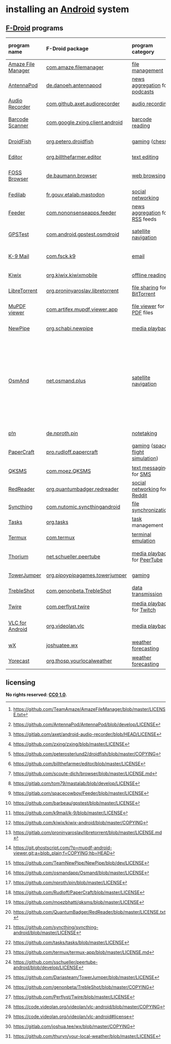 # installing an [Android] system

## [F-Droid] programs

| program name         | F-Droid package                   | program category                     | licensing                                         | predominant programming language
|:---------------------|:----------------------------------|:-------------------------------------|:--------------------------------------------------|:-
| [Amaze File Manager] | [com.amaze.filemanager]           | [file management]                    | [GNU GPL v3.0] [^insAdrs1]                        | [Java]
| [AntennaPod]         | [de.danoeh.antennapod]            | [news aggregation] for [podcasts]    | [MIT License] [^insAdrs2]                         | [Java]
| [Audio Recorder]     | [com.github.axet.audiorecorder]   | [audio recording]                    | [GNU GPL v3.0] [^insAdrs3]                        | [Java]
| [Barcode Scanner]    | [com.google.zxing.client.android] | [barcode reading]                    | [Apache License 2.0] [^insAdrs4]                  | [Java]
| [DroidFish]          | [org.petero.droidfish]            | [gaming] ([chess])                   | [GNU GPL v3.0] [^insAdrs27]                       | [Java]
| [Editor]             | [org.billthefarmer.editor]        | [text editing]                       | [GNU GPL v3.0] [^insAdrs5]                        | [Java]
| [FOSS Browser]       | [de.baumann.browser]              | [web browsing]                       | [GNU GPL v3.0] or later [^insAdrs8]               | [Java]
| [Fedilab]            | [fr.gouv.etalab.mastodon]         | [social networking]                  | [GNU GPL v3.0] [^insAdrs6]                        | [Java]
| [Feeder]             | [com.nononsenseapps.feeder]       | [news aggregation] for [RSS] feeds   | [GNU GPL v3.0] [^insAdrs7]                        | [Kotlin]
| [GPSTest]            | [com.android.gpstest.osmdroid]    | [satellite navigation]               | [Apache License 2.0] [^insAdrs31]                 | [Java]
| [K-9 Mail]           | [com.fsck.k9]                     | [email]                              | [Apache License 2.0] [^insAdrs21]                 | [Java]
| [Kiwix]              | [org.kiwix.kiwixmobile]           | [offline reading]                    | [GNU GPL v3.0] [^insAdrs9]                        | [Java]
| [LibreTorrent]       | [org.proninyaroslav.libretorrent] | [file sharing] for [BitTorrent]      | [GNU GPL v3.0] [^insAdrs10]                       | [Java]
| [MuPDF viewer]       | [com.artifex.mupdf.viewer.app]    | [file viewer] for [PDF] files        | [GNU AGPL v3.0] [^insAdrs11]                      | [Java]
| [NewPipe]            | [org.schabi.newpipe]              | [media playback]                     | [GNU GPL v3.0] [^insAdrs19]                       | [Java]
| [OsmAnd]             | [net.osmand.plus]                 | [satellite navigation]               | [GNU GPL v3.0] (for code) and [CC BY-NC-ND 4.0] (for artwork), except some 3rd party libs and resources [^insAdrs30] | [Java]
| [p!n]                | [de.nproth.pin]                   | [notetaking]                         | [GNU GPL v3.0] [^insAdrs28]                       | [Java]
| [PaperCraft]         | [pro.rudloff.papercraft]          | [gaming] ([space flight simulation]) | [Apache License 2.0] [^insAdrs12]                 | [Java]
| [QKSMS]              | [com.moez.QKSMS]                  | [text messaging] for [SMS]           | [GNU GPL v3.0] [^insAdrs26]                       | [Java]
| [RedReader]          | [org.quantumbadger.redreader]     | [social networking] for [Reddit]     | [GNU GPL v3.0] [^insAdrs23]                       | [Java]
| [Syncthing]          | [com.nutomic.syncthingandroid]    | [file synchronization]               | [MPL 2.0] [^insAdrs13]                            | [Java]
| [Tasks]              | [org.tasks]                       | [task] management                    | [GNU GPL v3.0] [^insAdrs25]                       | [Java]
| [Termux]             | [com.termux]                      | [terminal emulation]                 | [GNU GPL v3.0] [^insAdrs15]                       | [Java]
| [Thorium]            | [net.schueller.peertube]          | [media playback] for [PeerTube]      | [GNU AGPL v3.0] [^insAdrs22]                      | [Java]
| [TowerJumper]        | [org.pipoypipagames.towerjumper]  | [gaming]                             | [GNU GPL v3.0] [^insAdrs14]                       | [Java]
| [TrebleShot]         | [com.genonbeta.TrebleShot]        | [data transmission]                  | [GNU GPL v2.0] [^insAdrs16]                       | [Java]
| [Twire]              | [com.perflyst.twire]              | [media playback] for [Twitch]        | [GNU GPL v3.0] [^insAdrs24]                       | [Java]
| [VLC for Android]    | [org.videolan.vlc]                | [media playback]                     | [GNU GPL v2.0] [^insAdrs17] or later [^insAdrs18] | [Kotlin]
| [wX]                 | [joshuatee.wx]                    | [weather forecasting]                | [GNU GPL v3.0] [^insAdrs29]                       | [Kotlin]
| [Yorecast]           | [org.thosp.yourlocalweather]      | [weather forecasting]                | [GNU GPL v3.0] [^insAdrs20]                       | [Java]

[Amaze File Manager]: https://github.com/TeamAmaze/AmazeFileManager
[Android]: https://en.wikipedia.org/wiki/Android_(operating_system)
[AntennaPod]: http://antennapod.org/
[Apache License 2.0]: https://choosealicense.com/licenses/apache-2.0/
[Audio Recorder]: https://gitlab.com/axet/android-audio-recorder
[Barcode Scanner]: https://github.com/zxing/zxing
[BitTorrent]: https://en.wikipedia.org/wiki/BitTorrent
[CC BY-NC-ND 4.0]: https://creativecommons.org/licenses/by-nc-nd/4.0/
[DroidFish]: https://github.com/peterosterlund2/droidfish
[Editor]: https://github.com/billthefarmer/editor
[F-Droid]: https://f-droid.org/
[FOSS Browser]: https://github.com/scoute-dich/browser
[Fedilab]: https://fedilab.app/
[Feeder]: https://gitlab.com/spacecowboy/Feeder
[GNU AGPL v3.0]: https://www.gnu.org/licenses/agpl-3.0.en.html
[GNU GPL v2.0]: https://choosealicense.com/licenses/gpl-2.0/
[GNU GPL v3.0]: https://choosealicense.com/licenses/gpl-3.0/
[GPSTest]: https://github.com/barbeau/gpstest
[Java]: https://en.wikipedia.org/wiki/Java_(programming_language)
[K-9 Mail]: https://k9mail.github.io/
[Kiwix]: https://www.kiwix.org/en/
[Kotlin]: https://en.wikipedia.org/wiki/Kotlin_(programming_language)
[LibreTorrent]: https://gitlab.com/proninyaroslav/libretorrent
[MIT License]: https://choosealicense.com/licenses/mit/
[MPL 2.0]: https://www.mozilla.org/en-US/MPL/2.0/
[MuPDF viewer]: https://git.ghostscript.com/?p=mupdf-android-viewer.git;a=summary
[NewPipe]: https://newpipe.schabi.org/
[OsmAnd]: https://osmand.net/
[PDF]: https://en.wikipedia.org/wiki/PDF
[PaperCraft]: https://github.com/Rudloff/PaperCraft
[PeerTube]: https://en.wikipedia.org/wiki/PeerTube
[QKSMS]: https://github.com/moezbhatti/qksms
[RSS]: https://en.wikipedia.org/wiki/RSS
[RedReader]: https://github.com/QuantumBadger/RedReader
[Reddit]: https://www.reddit.com/
[SMS]: https://en.wikipedia.org/wiki/SMS
[Syncthing]: https://syncthing.net/
[Tasks]: https://tasks.org/
[Termux]: https://termux.com/
[Thorium]: https://github.com/sschueller/peertube-android
[TowerJumper]: https://github.com/Dariasteam/TowerJumper
[TrebleShot]: https://github.com/genonbeta/TrebleShot
[Twire]: https://github.com/Perflyst/Twire
[Twitch]: https://www.twitch.tv/
[VLC for Android]: https://code.videolan.org/videolan/vlc-android
[Yorecast]: https://github.com/thuryn/your-local-weather
[audio recording]: https://en.wikipedia.org/wiki/Digital_recording
[barcode reading]: https://en.wikipedia.org/wiki/Barcode_reader
[chess]: https://en.wikipedia.org/wiki/Chess
[com.amaze.filemanager]: https://f-droid.org/en/packages/com.amaze.filemanager/
[com.android.gpstest.osmdroid]: https://f-droid.org/en/packages/com.android.gpstest.osmdroid/
[com.artifex.mupdf.viewer.app]: https://f-droid.org/en/packages/com.artifex.mupdf.viewer.app/
[com.fsck.k9]: https://f-droid.org/en/packages/com.fsck.k9/
[com.genonbeta.TrebleShot]: https://f-droid.org/en/packages/com.genonbeta.TrebleShot/
[com.github.axet.audiorecorder]: https://f-droid.org/en/packages/com.github.axet.audiorecorder/
[com.google.zxing.client.android]: https://f-droid.org/en/packages/com.google.zxing.client.android/
[com.moez.QKSMS]: https://f-droid.org/en/packages/com.moez.QKSMS/
[com.nononsenseapps.feeder]: https://f-droid.org/en/packages/com.nononsenseapps.feeder/
[com.nutomic.syncthingandroid]: https://f-droid.org/en/packages/com.nutomic.syncthingandroid/
[com.perflyst.twire]: https://f-droid.org/en/packages/com.perflyst.twire/
[com.termux]: https://f-droid.org/packages/com.termux/
[data transmission]: https://en.wikipedia.org/wiki/Data_transmission
[de.baumann.browser]: https://f-droid.org/en/packages/de.baumann.browser/
[de.danoeh.antennapod]: https://f-droid.org/en/packages/de.danoeh.antennapod/
[de.nproth.pin]: https://f-droid.org/en/packages/de.nproth.pin/
[email]: https://en.wikipedia.org/wiki/Email
[file management]: https://en.wikipedia.org/wiki/File_manager
[file sharing]: https://en.wikipedia.org/wiki/File_sharing
[file synchronization]: https://en.wikipedia.org/wiki/File_synchronization
[file viewer]: https://en.wikipedia.org/wiki/File_viewer
[fr.gouv.etalab.mastodon]: https://f-droid.org/en/packages/fr.gouv.etalab.mastodon/
[gaming]: https://en.wikipedia.org/wiki/Video_game
[joshuatee.wx]: https://f-droid.org/en/packages/joshuatee.wx/
[media playback]: https://en.wikipedia.org/wiki/Media_player_(software)
[net.osmand.plus]: https://f-droid.org/en/packages/net.osmand.plus/
[net.schueller.peertube]: https://f-droid.org/en/packages/net.schueller.peertube/
[news aggregation]: https://en.wikipedia.org/wiki/News_aggregator
[notetaking]: https://en.wikipedia.org/wiki/Comparison_of_notetaking_software
[offline reading]: https://en.wikipedia.org/wiki/Offline_reader
[org.billthefarmer.editor]: https://f-droid.org/en/packages/org.billthefarmer.editor/
[org.kiwix.kiwixmobile]: https://f-droid.org/en/packages/org.kiwix.kiwixmobile/
[org.petero.droidfish]: https://f-droid.org/en/packages/org.petero.droidfish/
[org.pipoypipagames.towerjumper]: https://f-droid.org/en/packages/org.pipoypipagames.towerjumper/
[org.proninyaroslav.libretorrent]: https://f-droid.org/en/packages/org.proninyaroslav.libretorrent/
[org.quantumbadger.redreader]: https://f-droid.org/en/packages/org.quantumbadger.redreader/
[org.schabi.newpipe]: https://f-droid.org/packages/org.schabi.newpipe/
[org.tasks]: https://f-droid.org/en/packages/org.tasks/
[org.thosp.yourlocalweather]: https://f-droid.org/en/packages/org.thosp.yourlocalweather/
[org.videolan.vlc]: https://f-droid.org/en/packages/org.videolan.vlc/
[p!n]: https://github.com/nproth/pin
[podcasts]: https://en.wikipedia.org/wiki/Podcast
[pro.rudloff.papercraft]: https://f-droid.org/en/packages/pro.rudloff.papercraft/
[satellite navigation]: https://en.wikipedia.org/wiki/Satellite_navigation
[social networking]: https://en.wikipedia.org/wiki/Social_networking_service
[space flight simulation]: https://en.wikipedia.org/wiki/Space_flight_simulation_game
[task]: https://en.wikipedia.org/wiki/Task_(project_management)
[terminal emulation]: https://en.wikipedia.org/wiki/Terminal_emulator
[text editing]: https://en.wikipedia.org/wiki/Text_editor
[text messaging]: https://en.wikipedia.org/wiki/Text_messaging
[wX]: https://gitlab.com/joshua.tee/wx
[weather forecasting]: https://en.wikipedia.org/wiki/Weather_forecasting
[web browsing]: https://en.wikipedia.org/wiki/Web_browser

[^insAdrs1]: <https://github.com/TeamAmaze/AmazeFileManager/blob/master/LICENSE.txt>
[^insAdrs2]: <https://github.com/AntennaPod/AntennaPod/blob/develop/LICENSE>
[^insAdrs3]: <https://gitlab.com/axet/android-audio-recorder/blob/HEAD/LICENSE>
[^insAdrs4]: <https://github.com/zxing/zxing/blob/master/LICENSE>
[^insAdrs5]: <https://github.com/billthefarmer/editor/blob/master/LICENSE>
[^insAdrs6]: <https://gitlab.com/tom79/mastalab/blob/develop/LICENSE>
[^insAdrs7]: <https://gitlab.com/spacecowboy/Feeder/blob/master/LICENSE>
[^insAdrs8]: <https://github.com/scoute-dich/browser/blob/master/LICENSE.md>
[^insAdrs9]: <https://github.com/kiwix/kiwix-android/blob/master/COPYING>
[^insAdrs10]: <https://gitlab.com/proninyaroslav/libretorrent/blob/master/LICENSE.md>
[^insAdrs11]: <https://git.ghostscript.com/?p=mupdf-android-viewer.git;a=blob_plain;f=COPYING;hb=HEAD>
[^insAdrs12]: <https://github.com/Rudloff/PaperCraft/blob/master/LICENSE>
[^insAdrs13]: <https://github.com/syncthing/syncthing-android/blob/master/LICENSE>
[^insAdrs14]: <https://github.com/Dariasteam/TowerJumper/blob/master/LICENSE>
[^insAdrs15]: <https://github.com/termux/termux-app/blob/master/LICENSE.md>
[^insAdrs16]: <https://github.com/genonbeta/TrebleShot/blob/master/COPYING>
[^insAdrs17]: <https://code.videolan.org/videolan/vlc-android/blob/master/COPYING>
[^insAdrs18]: <https://code.videolan.org/videolan/vlc-android#license>
[^insAdrs19]: <https://github.com/TeamNewPipe/NewPipe/blob/dev/LICENSE>
[^insAdrs20]: <https://github.com/thuryn/your-local-weather/blob/master/LICENSE>
[^insAdrs21]: <https://github.com/k9mail/k-9/blob/master/LICENSE>
[^insAdrs22]: <https://github.com/sschueller/peertube-android/blob/develop/LICENSE>
[^insAdrs23]: <https://github.com/QuantumBadger/RedReader/blob/master/LICENSE.txt>
[^insAdrs24]: <https://github.com/Perflyst/Twire/blob/master/LICENSE>
[^insAdrs25]: <https://github.com/tasks/tasks/blob/master/LICENSE>
[^insAdrs26]: <https://github.com/moezbhatti/qksms/blob/master/LICENSE>
[^insAdrs27]: <https://github.com/peterosterlund2/droidfish/blob/master/COPYING>
[^insAdrs28]: <https://github.com/nproth/pin/blob/master/LICENSE>
[^insAdrs29]: <https://gitlab.com/joshua.tee/wx/blob/master/COPYING>
[^insAdrs30]: <https://github.com/osmandapp/Osmand/blob/master/LICENSE>
[^insAdrs31]: <https://github.com/barbeau/gpstest/blob/master/LICENSE>

## licensing
**No rights reserved: [CC0 1.0](https://creativecommons.org/publicdomain/zero/1.0/).**
